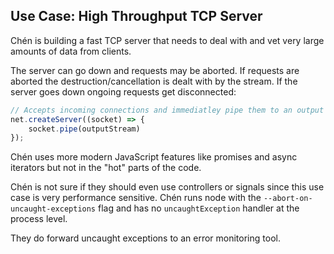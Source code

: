 ## Use Case: High Throughput TCP Server

Chén is building a fast TCP server that needs to deal with and vet very large amounts of data from clients.

The server can go down and requests may be aborted. If requests are aborted the destruction/cancellation is dealt with by the stream. If the server goes down ongoing requests get disconnected:

```js
// Accepts incoming connections and immediatley pipe them to an output stream
net.createServer((socket) => {
    socket.pipe(outputStream)
});
```

Chén uses more modern JavaScript features like promises and async iterators but not in the "hot" parts of the code.

Chén is not sure if they should even use controllers or signals since this use case is very performance sensitive. Chén runs node with the `--abort-on-uncaught-exceptions` flag and has no `uncaughtException` handler at the process level.

They do forward uncaught exceptions to an error monitoring tool.
